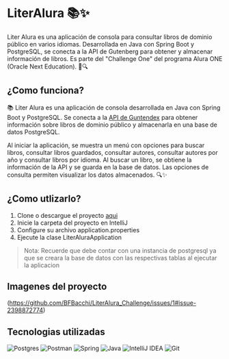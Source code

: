 # LiterAlura 📚✨
Liter Alura es una aplicación de consola para consultar libros de dominio público en varios idiomas. Desarrollada en Java con Spring Boot y PostgreSQL, se conecta a la API de Gutenberg para obtener y almacenar información de libros. Es parte del "Challenge One" del programa Alura ONE (Oracle Next Education). 🚀🔍

## ¿Como funciona?
📚 Liter Alura es una aplicación de consola desarrollada en Java con Spring Boot y PostgreSQL. Se conecta a la [API de Guntendex](https://gutendex.com/) para obtener información sobre libros de dominio público y almacenarla en una base de datos PostgreSQL.

Al iniciar la aplicación, se muestra un menú con opciones para buscar libros, consultar libros guardados, consultar autores, consultar autores por año y consultar libros por idioma. Al buscar un libro, se obtiene la información de la API y se guarda en la base de datos. Las opciones de consulta permiten visualizar los datos almacenados. 🔍✨

## ¿Como utlizarlo?
1. Clone o descargue el proyecto [aqui](https://github.com/IsaacCuautle/LiterAlura/releases/download/v1.0.0/LiterAlura-main.zip)
2. Inicie la carpeta del proyecto en IntelliJ
3. Configure su archivo application.properties
4. Ejecute la clase LiterAluraApplication

> Nota: 
> Recuerde que debe contar con una instancia de postgresql ya que se creara la base de datos con las respectivas tablas al ejecutar la aplicacion

## Imagenes del proyecto
(https://github.com/BFBacchi/LiterAlura_Challenge/issues/1#issue-2398872774)

## Tecnologias utilizadas
![Postgres](https://img.shields.io/badge/postgres-%23316192.svg?style=for-the-badge&logo=postgresql&logoColor=white)
![Postman](https://img.shields.io/badge/Postman-FF6C37?style=for-the-badge&logo=postman&logoColor=white)
![Spring](https://img.shields.io/badge/spring-%236DB33F.svg?style=for-the-badge&logo=spring&logoColor=white)
![Java](https://img.shields.io/badge/java-%23ED8B00.svg?style=for-the-badge&logo=openjdk&logoColor=white)
![IntelliJ IDEA](https://img.shields.io/badge/IntelliJIDEA-000000.svg?style=for-the-badge&logo=intellij-idea&logoColor=white)
![Git](https://img.shields.io/badge/git-%23F05033.svg?style=for-the-badge&logo=git&logoColor=white)
